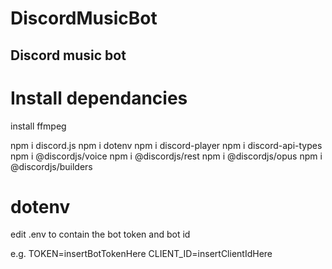 # DiscordMusicBot
## Discord music bot

# Install dependancies

install ffmpeg

npm i discord.js
npm i dotenv
npm i discord-player
npm i discord-api-types
npm i @discordjs/voice
npm i @discordjs/rest
npm i @discordjs/opus
npm i @discordjs/builders

# dotenv

edit .env to contain the bot token and bot id

e.g.
TOKEN=insertBotTokenHere
CLIENT_ID=insertClientIdHere